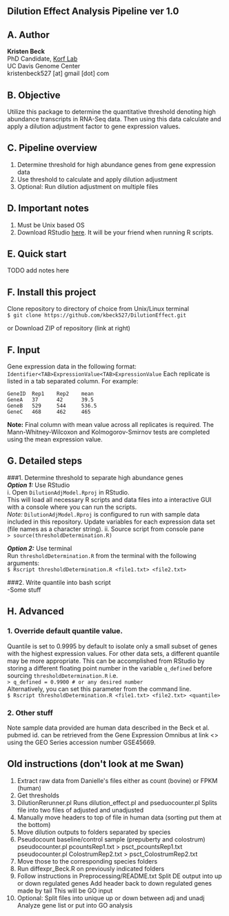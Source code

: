 ## Dilution Effect Analysis Pipeline ver 1.0

## A. Author
**Kristen Beck**  
PhD Candidate, [Korf Lab](www.korflab.ucdavis.edu)  
UC Davis Genome Center  
kristenbeck527 [at] gmail [dot] com

## B. Objective
Utilize this package to determine the quantitative threshold denoting high abundance transcripts in RNA-Seq data. Then using this data calculate and apply a dilution adjustment factor to gene expression values.

## C. Pipeline overview

1. Determine threshold for high abundance genes from gene expression data
2. Use threshold to calculate and apply dilution adjustment
3. Optional: Run dilution adjustment on multiple files

## D. Important notes
1. Must be Unix based OS
2. Download RStudio [here](http://www.rstudio.com). It will be your friend when running R scripts.

## E. Quick start
TODO add notes here

## F. Install this project
Clone repository to directory of choice from Unix/Linux terminal  
``$ git clone https://github.com/kbeck527/DilutionEffect.git``  

or Download ZIP of repository (link at right)

## F. Input
Gene expression data in the following format:  
`Identifier<TAB>ExpressionValue<TAB>ExpressionValue`
Each replicate is listed in a tab separated column.
For example:  
```
GeneID	Rep1	Rep2	mean
GeneA	37		42		39.5
GeneB	529		544		536.5
GeneC	468		462		465
```
**Note:** Final column with mean value across all replicates is required. The Mann-Whitney-Wilcoxon and Kolmogorov-Smirnov tests are completed using the mean expression value.

## G. Detailed steps
###1. Determine threshold to separate high abundance genes  
***Option 1:***  Use RStudio  
i. Open `DilutionAdjModel.Rproj` in RStudio.  
This will load all necessary R scripts and data files into a interactive GUI with a console where you can run the scripts.  
	*Note:* `DilutionAdjModel.Rproj` is configured to run with sample data included in this repository. Update variables for each expression data set (file names as a character string). 
ii. Source script from console pane  
``> source(thresholdDetermination.R)``  
	  
***Option 2:***  Use terminal  
Run `thresholdDetermination.R` from the terminal with the following arguments:  
``$ Rscript thresholdDetermination.R <file1.txt> <file2.txt>``  

###2. Write quantile into bash script  
-Some stuff


## H. Advanced
### 1. Override default quantile value.  
Quantile is set to 0.9995 by default to isolate only a small subset of genes with the highest expression values. For other data sets, a different quantile may be more appropriate. This can be accomplished from RStudio by storing a different floating point number in the variable `q_defined` before sourcing `thresholdDetermination.R` i.e.  
``> q_defined = 0.9900 # or any desired number``  
Alternatively, you can set this parameter from the command line.  
``$ Rscript thresholdDetermination.R <file1.txt> <file2.txt> <quantile>``  

### 2. Other stuff
Note sample data provided are human data described in the Beck et al. pubmed id. can be retrieved from the Gene Expression Omnibus at link <> using the GEO Series accession number GSE45669.


## Old instructions (don't look at me Swan)  
1. Extract raw data from Danielle's files either as count (bovine) or FPKM (human)
2. Get thresholds
3. DilutionRerunner.pl
	Runs dilution_effect.pl and pseduocounter.pl
	Splits file into two files of adjusted and unadjusted
4. Manually move headers to top of file in human data (sorting put them at the bottom)
4. Move dilution outputs to folders separated by species
5. Pseudocount baseline/control sample (prepuberty and colostrum)
		pseudocounter.pl pcountsRep1.txt > psct_pcountsRep1.txt
		pseudocounter.pl ColostrumRep2.txt > psct_ColostrumRep2.txt
6. Move those to the corresponding species folders
7. Run diffexpr_Beck.R on previously indicated folders
8. Follow instructions in Preprocessing/README.txt
	Split DE output into up or down regulated genes
	Add header back to down regulated genes made by tail
	This will be GO input
9. Optional: Split files into unique up or down between adj and unadj
	Analyze gene list
	or put into GO analysis
		
